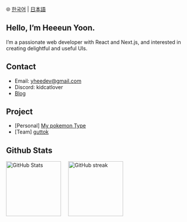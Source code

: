 🌐 [한국어](README.md) | [日本語](README.ja.md)

## Hello, I’m Heeeun Yoon.

I’m a passionate web developer with React and Next.js, and interested in creating delightful and useful UIs.

## Contact

- Email: yheedev@gmail.com
- Discord: kidcatlover
- [Blog](https://www.notion.so/stillcorners/Benny-meets-the-blocks-364d94201a8d4d12865e1ada02501e0a)

## Project

- [Personal] [My pokemon Type](https://github.com/yheedev/mypokemontype)
- [Team] [guttok](https://github.com/yheedev/guttok-front)

## Github Stats

<p>
  <img src="https://github-readme-stats.vercel.app/api?username=yheedev&show_icons=true&theme=dark" alt="GitHub Stats" height="150" />
  &nbsp;&nbsp;&nbsp;
  <img src="https://streak-stats.demolab.com?user=yheedev&theme=merko&hide_border=true&border_radius=4.8&date_format=%5BY.%5Dn.j&hide_longest_streak=true" alt="GitHub streak" height="150" />
</p>
